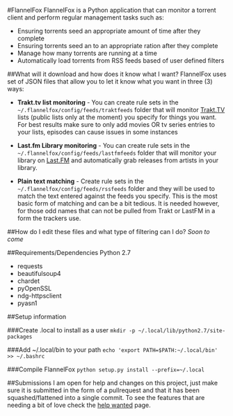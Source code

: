 #FlannelFox
FlannelFox is a Python application that can monitor a torrent client and perform regular management tasks such as:
* Ensuring torrents seed an appropriate amount of time after they complete
* Ensuring torrents seed an to an appropriate ration after they complete
* Manage how many torrents are running at a time
* Automatically load torrents from RSS feeds based of user defined filters


##What will it download and how does it know what I want?
FlannelFox uses set of JSON files that allow you to let it know what you want in three (3) ways:

* **Trakt.tv list monitoring** - You can create rule sets in the `~/.flannelfox/config/feeds/traktfeeds` folder that will monitor [Trakt.TV](http://trakt.tv) lists (public lists only at the moment) you specify for things you want. For best results make sure to only add movies OR tv series entries to your lists, episodes can cause issues in some instances

* **Last.fm Library monitoring** - You can create rule sets in the `~/.flannelfox/config/feeds/lastfmfeeds` folder that will monitor your library on [Last.FM](http://last.fm) and automatically grab releases from artists in your library.

* **Plain text matching** - Create rule sets in the `~/.flannelfox/config/feeds/rssfeeds` folder and they will be used to match the text entered against the feeds you specify. This is the most basic form of matching and can be a bit tedious. It is needed however, for those odd names that can not be pulled from Trakt or LastFM in a form the trackers use.


##How do I edit these files and what type of filtering can I do?
*Soon to come*


##Requirements/Dependencies
Python 2.7
* requests
* beautifulsoup4
* chardet
* pyOpenSSL
* ndg-httpsclient
* pyasn1


##Setup information


###Create .local to install as a user
```mkdir -p ~/.local/lib/python2.7/site-packages```


###Add ~/.local/bin to your path
```echo 'export PATH=$PATH:~/.local/bin' >> ~/.bashrc```


###Compile FlannelFox
```python setup.py install --prefix=~/.local```

##Submissions
I am open for help and changes on this project, just make sure it is submitted in the form of a pullrequest and that it has been squashed/flattened into a single commit. To see the features that are needing a bit of love check the [help wanted](https://github.com/FlannelFox/FlannelFox/issues?q=is%3Aissue+is%3Aopen+label%3A%22help+wanted%22) page.